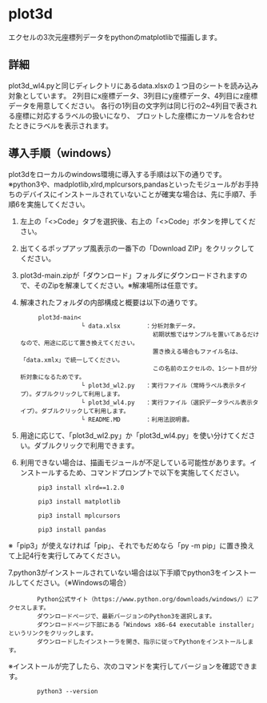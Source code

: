 # plot3d
エクセルの3次元座標列データをpythonのmatplotlibで描画します。

## 詳細
plot3d_wl4.pyと同じディレクトリにあるdata.xlsxの１つ目のシートを読み込み対象としています。
2列目にx座標データ、3列目にy座標データ、4列目にz座標データを用意してください。
各行の1列目の文字列は同じ行の2~4列目で表される座標に対応するラベルの扱いになり、
プロットした座標にカーソルを合わせたときにラベルを表示されます。

## 導入手順（windows）
plot3dをローカルのwindows環境に導入する手順は以下の通りです。<br>
※python3や、madplotlib,xlrd,mplcursors,pandasといったモジュールがお手持ちのデバイスにインストールされていないことが確実な場合は、先に手順7、手順6を実施してください。<br>

1. 左上の「<>Code」タブを選択後、右上の「<>Code」ボタンを押してください。<br>
2. 出てくるポップアップ風表示の一番下の「Download ZIP」をクリックしてください。<br>
3. plot3d-main.zipが「ダウンロード」フォルダにダウンロードされますので、そのZipを解凍してください。※解凍場所は任意です。<br>
4. 解凍されたフォルダの内部構成と概要は以下の通りです。<br>

            plot3d-main<
                        └ data.xlsx       ：分析対象データ。
                                            初期状態ではサンプルを置いてあるだけなので、用途に応じて置き換えてください。
                                            置き換える場合もファイル名は、「data.xmlx」で統一してください。
                                            この名前のエクセルの、1シート目が分析対象になるためです。
                        └ plot3d_wl2.py   ：実行ファイル（常時ラベル表示タイプ）。ダブルクリックして利用します。
                        └ plot3d_wl4.py   ：実行ファイル（選択データラベル表示タイプ）。ダブルクリックして利用します。
                        └ README.MD       ：利用法説明書。

5. 用途に応じて、「plot3d_wl2.py」か「plot3d_wl4.py」を使い分けてください。ダブルクリックで利用できます。<br>
6. 利用できない場合は、描画モジュールが不足している可能性があります。インストールするため、コマンドプロンプトで以下を実施してください。<br>

            pip3 install xlrd==1.2.0

            pip3 install matplotlib

            pip3 install mplcursors

            pip3 install pandas

※「pip3」が使えなければ「pip」、それでもだめなら「py -m pip」に置き換えて上記4行を実行してみてください。<br>

7.python3がインストールされていない場合は以下手順でpython3をインストールしてください。（※Windowsの場合）<br>

            Python公式サイト（https://www.python.org/downloads/windows/）にアクセスします。
            ダウンロードページで、最新バージョンのPython3を選択します。
            ダウンロードページ下部にある「Windows x86-64 executable installer」というリンクをクリックします。
            ダウンロードしたインストーラを開き、指示に従ってPythonをインストールします。

※インストールが完了したら、次のコマンドを実行してバージョンを確認できます。<br>

            python3 --version
